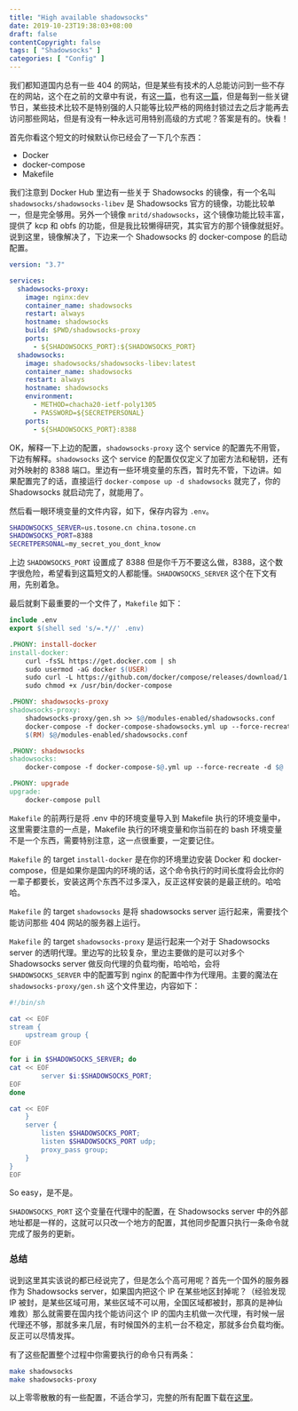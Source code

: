 ```yaml
---
title: "High available shadowsocks"
date: 2019-10-23T19:38:03+08:00
draft: false
contentCopyright: false
tags: [ "Shadowsocks" ]
categories: [ "Config" ]
---
```


我们都知道国内总有一些 404 的网站，但是某些有技术的人总能访问到一些不存在的网站，这个在之前的文章中有说，有这[一篇](https://tosone.cn/post/shadowsocks-ppt/)，也有这[一篇](https://tosone.cn/post/shadowsocks/)，但是每到一些关键节日，某些技术比较不是特别强的人只能等比较严格的网络封锁过去之后才能再去访问那些网站，但是有没有一种永远可用特别高级的方式呢？答案是有的。快看！

<!--more-->

首先你看这个短文的时候默认你已经会了一下几个东西：

- Docker
- docker-compose
- Makefile

我们注意到 Docker Hub 里边有一些关于 Shadowsocks 的镜像，有一个名叫 `shadowsocks/shadowsocks-libev` 是 Shadowsocks 官方的镜像，功能比较单一，但是完全够用。另外一个镜像 `mritd/shadowsocks`，这个镜像功能比较丰富，提供了 kcp 和 obfs 的功能，但是我比较懒得研究，其实官方的那个镜像就挺好。说到这里，镜像解决了，下边来一个 Shadowsocks 的 docker-compose 的启动配置。

``` YAML
version: "3.7"

services:
  shadowsocks-proxy:
    image: nginx:dev
    container_name: shadowsocks
    restart: always
    hostname: shadowsocks
    build: $PWD/shadowsocks-proxy
    ports:
      - ${SHADOWSOCKS_PORT}:${SHADOWSOCKS_PORT}
  shadowsocks:
    image: shadowsocks/shadowsocks-libev:latest
    container_name: shadowsocks
    restart: always
    hostname: shadowsocks
    environment:
      - METHOD=chacha20-ietf-poly1305
      - PASSWORD=${SECRETPERSONAL}
    ports:
      - ${SHADOWSOCKS_PORT}:8388
```

OK，解释一下上边的配置，`shadowsocks-proxy` 这个 service 的配置先不用管，下边有解释。`shadowsocks` 这个 service 的配置仅仅定义了加密方法和秘钥，还有对外映射的 8388 端口。里边有一些环境变量的东西，暂时先不管，下边讲。如果配置完了的话，直接运行 `docker-compose up -d shadowsocks` 就完了，你的 Shadowsocks 就启动完了，就能用了。

然后看一眼环境变量的文件内容，如下，保存内容为 `.env`。

``` bash
SHADOWSOCKS_SERVER=us.tosone.cn china.tosone.cn
SHADOWSOCKS_PORT=8388
SECRETPERSONAL=my_secret_you_dont_know
```

上边 `SHADOWSOCKS_PORT` 设置成了 8388 但是你千万不要这么做，8388，这个数字很危险，希望看到这篇短文的人都能懂。`SHADOWSOCKS_SERVER` 这个在下文有用，先别着急。

最后就剩下最重要的一个文件了，`Makefile` 如下：

``` makefile
include .env
export $(shell sed 's/=.*//' .env)

.PHONY: install-docker
install-docker:
	curl -fsSL https://get.docker.com | sh
	sudo usermod -aG docker $(USER)
	sudo curl -L https://github.com/docker/compose/releases/download/1.24.1/docker-compose-`uname -s`-`uname -m` -o /usr/bin/docker-compose
	sudo chmod +x /usr/bin/docker-compose

.PHONY: shadowsocks-proxy
shadowsocks-proxy:
	shadowsocks-proxy/gen.sh >> $@/modules-enabled/shadowsocks.conf
	docker-compose -f docker-compose-shadowsocks.yml up --force-recreate -d --build $@
	$(RM) $@/modules-enabled/shadowsocks.conf

.PHONY: shadowsocks
shadowsocks:
	docker-compose -f docker-compose-$@.yml up --force-recreate -d $@

.PHONY: upgrade
upgrade:
	docker-compose pull

```

`Makefile` 的前两行是将 .env 中的环境变量导入到 Makefile 执行的环境变量中，这里需要注意的一点是，Makefile 执行的环境变量和你当前在的 bash 环境变量不是一个东西，需要特别注意，这一点很重要，一定要记住。

`Makefile` 的 target `install-docker` 是在你的环境里边安装 Docker 和 docker-compose，但是如果你是国内的环境的话，这个命令执行的时间长度将会比你的一辈子都要长，安装这两个东西不过多深入，反正这样安装的是最正统的。哈哈哈。

`Makefile` 的 target `shadowsocks` 是将 shadowsocks server 运行起来，需要找个能访问那些 404 网站的服务器上运行。

`Makefile` 的 target `shadowsocks-proxy` 是运行起来一个对于 Shadowsocks server 的透明代理。里边写的比较复杂，里边主要做的是可以对多个 Shadowsocks server 做反向代理的负载均衡，哈哈哈，会将 `SHADOWSOCKS_SERVER` 中的配置写到 nginx 的配置中作为代理用。主要的魔法在 `shadowsocks-proxy/gen.sh` 这个文件里边，内容如下：

``` bash
#!/bin/sh

cat << EOF
stream {
	upstream group {
EOF

for i in $SHADOWSOCKS_SERVER; do
cat << EOF
		server $i:$SHADOWSOCKS_PORT;
EOF
done

cat << EOF
	}
	server {
		listen $SHADOWSOCKS_PORT;
		listen $SHADOWSOCKS_PORT udp;
		proxy_pass group;
	}
}
EOF
```

So easy，是不是。

`SHADOWSOCKS_PORT` 这个变量在代理中的配置，在 Shadowsocks server 中的外部地址都是一样的，这就可以只改一个地方的配置，其他同步配置只执行一条命令就完成了服务的更新。

### 总结

说到这里其实该说的都已经说完了，但是怎么个高可用呢？首先一个国外的服务器作为 Shadowsocks server，如果国内把这个 IP 在某些地区封掉呢？（经验发现 IP 被封，是某些区域可用，某些区域不可以用，全国区域都被封，那真的是神仙难救）那么就需要在国内找个能访问这个 IP 的国内主机做一次代理，有时候一层代理还不够，那就多来几层，有时候国外的主机一台不稳定，那就多台负载均衡。反正可以尽情发挥。

有了这些配置整个过程中你需要执行的命令只有两条：

``` bash
make shadowsocks
make shadowsocks-proxy
```

以上零零散散的有一些配置，不适合学习，完整的所有配置下载在[这里](https://tc.tosone.cn/high-available-shadowsocks.tar.gz)。
